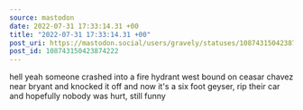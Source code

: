 ```yaml
---
source: mastodon
date: 2022-07-31 17:33:14.31 +00
title: "2022-07-31 17:33:14.31 +00"
post_uri: https://mastodon.social/users/gravely/statuses/108743150423874222
post_id: 108743150423874222
---
```

hell yeah someone crashed into a fire hydrant west bound on ceasar chavez near bryant and knocked it off and now it's a six foot geyser, rip their car and hopefully nobody was hurt, still funny


